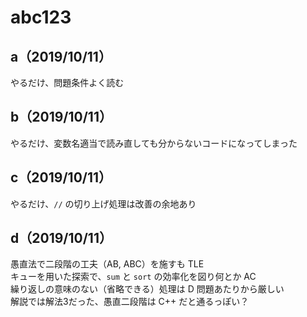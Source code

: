 # abc123

## a（2019/10/11）

やるだけ、問題条件よく読む

## b（2019/10/11）

やるだけ、変数名適当で読み直しても分からないコードになってしまった

## c（2019/10/11）

やるだけ、`//` の切り上げ処理は改善の余地あり

## d（2019/10/11）

愚直法で二段階の工夫（AB, ABC）を施すも TLE  
キューを用いた探索で、`sum` と `sort` の効率化を図り何とか AC  
繰り返しの意味のない（省略できる）処理は D 問題あたりから厳しい  
解説では解法3だった、愚直二段階は C++ だと通るっぽい？
